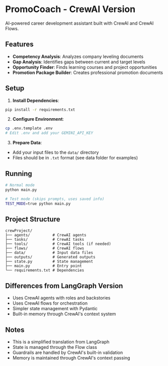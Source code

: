 # PromoCoach - CrewAI Version

AI-powered career development assistant built with CrewAI and CrewAI Flows.

## Features

- **Competency Analysis**: Analyzes company leveling documents
- **Gap Analysis**: Identifies gaps between current and target levels
- **Opportunity Finder**: Finds learning courses and project opportunities
- **Promotion Package Builder**: Creates professional promotion documents

## Setup

1. **Install Dependencies**:
```bash
pip install -r requirements.txt
```

2. **Configure Environment**:
```bash
cp .env.template .env
# Edit .env and add your GEMINI_API_KEY
```

3. **Prepare Data**:
- Add your input files to the `data/` directory
- Files should be in `.txt` format (see data folder for examples)

## Running

```bash
# Normal mode
python main.py

# Test mode (skips prompts, uses saved info)
TEST_MODE=true python main.py
```

## Project Structure

```
crewProject/
├── agents/          # CrewAI agents
├── tasks/           # CrewAI tasks
├── tools/           # CrewAI tools (if needed)
├── flows/           # CrewAI flows
├── data/            # Input data files
├── outputs/         # Generated outputs
├── state.py         # State management
├── main.py          # Entry point
└── requirements.txt # Dependencies
```

## Differences from LangGraph Version

- Uses CrewAI agents with roles and backstories
- Uses CrewAI flows for orchestration
- Simpler state management with Pydantic
- Built-in memory through CrewAI's context system

## Notes

- This is a simplified translation from LangGraph
- State is managed through the Flow class
- Guardrails are handled by CrewAI's built-in validation
- Memory is maintained through CrewAI's context passing

